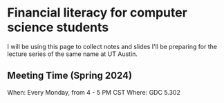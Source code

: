# Financial literacy for computer science students

I will be using this page to collect notes and slides I'll be preparing for the lecture series of the same name at UT Austin. 

## Meeting Time (Spring 2024)

When: Every Monday, from 4 - 5 PM CST
Where: GDC 5.302



